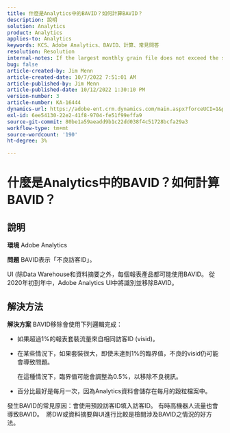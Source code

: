```yaml
---
title: 什麼是Analytics中的BAVID？如何計算BAVID？
description: 說明
solution: Analytics
product: Analytics
applies-to: Analytics
keywords: KCS、Adobe Analytics、BAVID、計算、常見問答
resolution: Resolution
internal-notes: If the largest monthly grain file does not exceed the size threshold (250MB default), we do not examine the suite for bad visids.
bug: false
article-created-by: Jim Menn
article-created-date: 10/7/2022 7:51:01 AM
article-published-by: Jim Menn
article-published-date: 10/12/2022 1:30:10 PM
version-number: 3
article-number: KA-16444
dynamics-url: https://adobe-ent.crm.dynamics.com/main.aspx?forceUCI=1&pagetype=entityrecord&etn=knowledgearticle&id=83dccec7-1446-ed11-bba1-000d3a3064b8
exl-id: 6ee54130-22e2-41f8-9704-fe51f99effa9
source-git-commit: 80be1a59aeadd9b1c22dd038f4c51728bcfa29a3
workflow-type: tm+mt
source-wordcount: '190'
ht-degree: 3%

---
```


# 什麼是Analytics中的BAVID？如何計算BAVID？

## 說明


<b>環境</b>
Adobe Analytics

<b>問題</b>
BAVID表示「不良訪客ID」。

UI (除Data Warehouse和資料摘要之外，每個報表產品都可能使用BAVID。
從2020年初到年中，Adobe Analytics UI中將識別並移除BAVID。






## 解決方法


<b>解決方案</b>
BAVID移除會使用下列邏輯完成：

- 如果超過1%的報表套裝流量來自相同訪客ID (visid)。
- 在某些情況下，如果套裝很大，即使未達到1%的臨界值，不良的visid仍可能會導致問題。

  在這種情況下，臨界值可能會調整為0.5%，以移除不良視訊。
- 百分比最好是每月一次，因為Analytics資料會儲存在每月的穀粒檔案中。


發生BAVID的常見原因：會使用預設訪客ID填入訪客ID。 有時高機器人流量也會導致BAVID。 
將DW或資料摘要與UI進行比較是檢閱涉及BAVID之情況的好方法。
